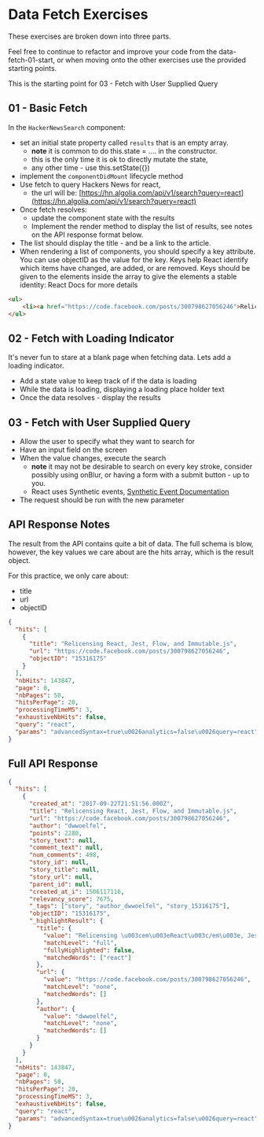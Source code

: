# Data Fetch Exercises

These exercises are broken down into three parts.

Feel free to continue to refactor and improve your code from the data-fetch-01-start,
or when moving onto the other exercises use the provided starting points.

This is the starting point for 03 - Fetch with User Supplied Query

## 01 - Basic Fetch

In the `HackerNewsSearch` component:

- set an initial state property called `results` that is an empty array.
  - **note** it is common to do this.state = .... in the constructor.
  - this is the only time it is ok to directly mutate the state,
  - any other time - use this.setState({})
- implement the `componentDidMount` lifecycle method
- Use fetch to query Hackers News for react,
  - the url will be: [https://hn.algolia.com/api/v1/search?query=react](https://hn.algolia.com/api/v1/search?query=react)
- Once fetch resolves:
  - update the component state with the results
  - Implement the render method to display the list of results, see notes on the API response format below.
- The list should display the title - and be a link to the article.
- When rendering a list of components, you should specify a key attribute.
  You can use objectID as the value for the key. Keys help React identify which items have changed, are added, or are removed. Keys should be given to the elements inside the array to give the elements a stable identity: React Docs for more details

```html
<ul>
    <li><a href="https://code.facebook.com/posts/300798627056246">Relicensing React, Jest, Flow, and Immutable.js<a></li>
</ul>
```

## 02 - Fetch with Loading Indicator

It's never fun to stare at a blank page when fetching data. Lets add a loading indicator.

- Add a state value to keep track of if the data is loading
- While the data is loading, displaying a loading place holder text
- Once the data resolves - display the results

## 03 - Fetch with User Supplied Query

- Allow the user to specify what they want to search for
- Have an input field on the screen
- When the value changes, execute the search
  - **note** it may not be desirable to search on every key stroke, consider possibly using onBlur, or having a form with a submit button - up to you.
  - React uses Synthetic events, [Synthetic Event Documentation](https://reactjs.org/docs/events.html)
- The request should be run with the new parameter

## API Response Notes

The result from the API contains quite a bit of data. The full schema is blow, however, the key values we care about are the hits array, which is the result object.

For this practice, we only care about:

- title
- url
- objectID


```json
{
  "hits": [
    {
      "title": "Relicensing React, Jest, Flow, and Immutable.js",
      "url": "https://code.facebook.com/posts/300798627056246",
      "objectID": "15316175"
    }
  ],
  "nbHits": 143847,
  "page": 0,
  "nbPages": 50,
  "hitsPerPage": 20,
  "processingTimeMS": 3,
  "exhaustiveNbHits": false,
  "query": "react",
  "params": "advancedSyntax=true\u0026analytics=false\u0026query=react"
}
```

## Full API Response
```json 
{
  "hits": [
    {
      "created_at": "2017-09-22T21:51:56.000Z",
      "title": "Relicensing React, Jest, Flow, and Immutable.js",
      "url": "https://code.facebook.com/posts/300798627056246",
      "author": "dwwoelfel",
      "points": 2280,
      "story_text": null,
      "comment_text": null,
      "num_comments": 498,
      "story_id": null,
      "story_title": null,
      "story_url": null,
      "parent_id": null,
      "created_at_i": 1506117116,
      "relevancy_score": 7675,
      "_tags": ["story", "author_dwwoelfel", "story_15316175"],
      "objectID": "15316175",
      "_highlightResult": {
        "title": {
          "value": "Relicensing \u003cem\u003eReact\u003c/em\u003e, Jest, Flow, and Immutable.js",
          "matchLevel": "full",
          "fullyHighlighted": false,
          "matchedWords": ["react"]
        },
        "url": {
          "value": "https://code.facebook.com/posts/300798627056246",
          "matchLevel": "none",
          "matchedWords": []
        },
        "author": {
          "value": "dwwoelfel",
          "matchLevel": "none",
          "matchedWords": []
        }
      }
    }
  ],
  "nbHits": 143847,
  "page": 0,
  "nbPages": 50,
  "hitsPerPage": 20,
  "processingTimeMS": 3,
  "exhaustiveNbHits": false,
  "query": "react",
  "params": "advancedSyntax=true\u0026analytics=false\u0026query=react"
}
```